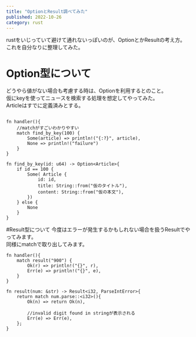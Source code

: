 ```yaml
---
title: "OptionとResult調べてみた"
published: 2022-10-26
category: rust
---
```


rustをいじっていて避けて通れないっぽいのが、OptionとかResultの考え方。
これを自分なりに整理してみた。

# Option型について
どうやら値がない場合も考慮する時は、Optionを利用するとのこと。  
仮にkeyを使ってニュースを検索する処理を想定してやってみた。  
Articleはすでに定義済みとする。  

```

fn handler(){
    //matchがすごいわかりやすい
    match find_by_key(100) {
        Some(article) => println!("{:?}", article),
        None => println!("failure")
    }
}

fn find_by_key(id: u64) -> Option<Article>{
    if id == 100 {
        Some( Article {
            id: id,
            title: String::from("仮のタイトル"),
            content: String::from("仮の本文"),
        })
    } else {
        None
    }
}
```

#Result型について
今度はエラーが発生するかもしれない場合を扱うResultでやってみます。  
同様にmatchで取り出してみます。  

```
fn handler(){
    match result("900") {
        Ok(r) => println!("{}", r),
        Err(e) => println!("{}", e),
    }
}

fn result(num: &str) -> Result<i32, ParseIntError>{
    return match num.parse::<i32>(){
        Ok(n) => return Ok(n),

        //invalid digit found in stringが表示される
        Err(e) => Err(e),
    };
}

```